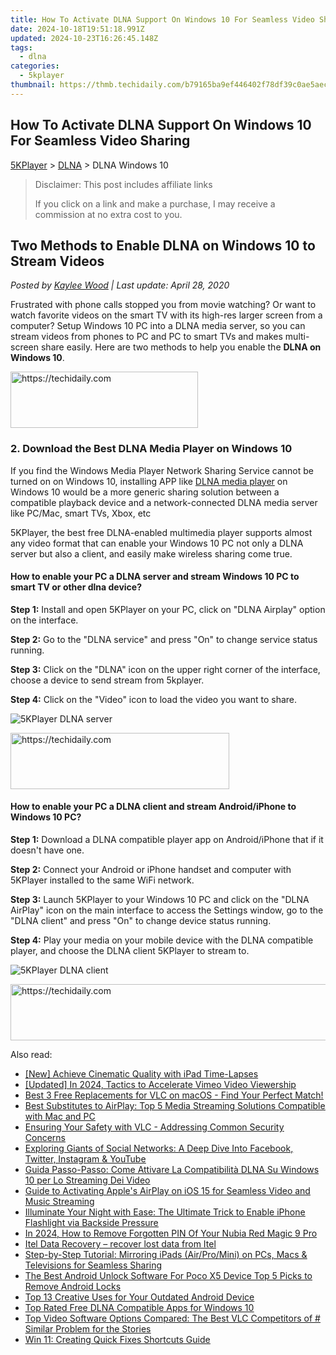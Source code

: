 ```yaml
---
title: How To Activate DLNA Support On Windows 10 For Seamless Video Sharing
date: 2024-10-18T19:51:18.991Z
updated: 2024-10-23T16:26:45.148Z
tags:
  - dlna
categories:
  - 5kplayer
thumbnail: https://thmb.techidaily.com/b79165ba9ef446402f78df39c0ae5aec29c669cdb8669a7402e153be3d685b74.jpg
---
```


## How To Activate DLNA Support On Windows 10 For Seamless Video Sharing

[5KPlayer](https://tools.techidaily.com/5kplayer/products/) \> [DLNA](https://tools.techidaily.com/5kplayer/dlna/) \> DLNA Windows 10

>  Disclaimer: This post includes affiliate links
>
>  If you click on a link and make a purchase, I may receive a commission at no extra cost to you.
>

## Two Methods to Enable DLNA on Windows 10 to Stream Videos

 _Posted by [Kaylee Wood](https://www.quora.com/profile/Amanda-Hu-21) | Last update: April 28, 2020_

Frustrated with phone calls stopped you from movie watching? Or want to watch favorite videos on the smart TV with its high-res larger screen from a computer? Setup Windows 10 PC into a DLNA media server, so you can stream videos from phones to PC and PC to smart TVs and makes multi-screen share easily. Here are two methods to help you enable the **DLNA on Windows 10**.

<!-- affiliate ads begin -->
<a href="https://aligracehair.sjv.io/c/5597632/1997717/19272" target="_top" id="1997717">
  <img src="//a.impactradius-go.com/display-ad/19272-1997717" border="0" alt="https://techidaily.com" width="300" height="90"/>
</a>
<img height="0" width="0" src="https://aligracehair.sjv.io/i/5597632/1997717/19272" style="position:absolute;visibility:hidden;" border="0" />
<!-- affiliate ads end -->

### 2\. Download the Best DLNA Media Player on Windows 10

If you find the Windows Media Player Network Sharing Service cannot be turned on on Windows 10, installing APP like [DLNA media player](https://tools.techidaily.com/5kplayer/dlna/) on Windows 10 would be a more generic sharing solution between a compatible playback device and a network-connected DLNA media server like PC/Mac, smart TVs, Xbox, etc

5KPlayer, the best free DLNA-enabled multimedia player supports almost any video format that can enable your Windows 10 PC not only a DLNA server but also a client, and easily make wireless sharing come true. 

#### **How to enable your PC a DLNA server and stream Windows 10 PC to smart TV or other dlna device?**

**Step 1:** Install and open 5KPlayer on your PC, click on "DLNA Airplay" option on the interface.

**Step 2:** Go to the "DLNA service" and press "On" to change service status running. 

**Step 3:** Click on the "DLNA" icon on the upper right corner of the interface, choose a device to send stream from 5kplayer.

**Step 4:** Click on the "Video" icon to load the video you want to share.

![5KPlayer DLNA server](https://www.5kplayer.com/dlna/img/turn-on-dlna-server.jpg) 

<!-- affiliate ads begin -->
<a href="https://unicoeye.pxf.io/c/5597632/2148771/18498" target="_top" id="2148771">
  <img src="//a.impactradius-go.com/display-ad/18498-2148771" border="0" alt="https://techidaily.com" width="350" height="90"/>
</a>
<img height="0" width="0" src="https://unicoeye.pxf.io/i/5597632/2148771/18498" style="position:absolute;visibility:hidden;" border="0" />
<!-- affiliate ads end -->

#### **How to enable your PC a DLNA client and stream Android/iPhone to Windows 10 PC?**

**Step 1:** Download a DLNA compatible player app on Android/iPhone that if it doesn't have one.

**Step 2:** Connect your Android or iPhone handset and computer with 5KPlayer installed to the same WiFi network.

**Step 3:** Launch 5KPlayer to your Windows 10 PC and click on the "DLNA AirPlay" icon on the main interface to access the Settings window, go to the "DLNA client" and press "On" to change device status running.

**Step 4:** Play your media on your mobile device with the DLNA compatible player, and choose the DLNA client 5KPlayer to stream to.

![5KPlayer DLNA client](https://www.5kplayer.com/dlna/img/turn-on-dlna-client.jpg)

<!-- affiliate ads begin -->
<a href="https://wigfever.sjv.io/c/5597632/2014851/22899" target="_top" id="2014851">
  <img src="//a.impactradius-go.com/display-ad/22899-2014851" border="0" alt="https://techidaily.com" width="728" height="90"/>
</a>
<img height="0" width="0" src="https://wigfever.sjv.io/i/5597632/2014851/22899" style="position:absolute;visibility:hidden;" border="0" />
<!-- affiliate ads end -->

<ins class="adsbygoogle"
     style="display:block"
     data-ad-format="autorelaxed"
     data-ad-client="ca-pub-7571918770474297"
     data-ad-slot="1223367746"></ins>

<ins class="adsbygoogle"
     style="display:block"
     data-ad-client="ca-pub-7571918770474297"
     data-ad-slot="8358498916"
     data-ad-format="auto"
     data-full-width-responsive="true"></ins>

<span class="atpl-alsoreadstyle">Also read:</span>
<div><ul>
<li><a href="https://screen-activity-recording.techidaily.com/new-achieve-cinematic-quality-with-ipad-time-lapses/"><u>[New] Achieve Cinematic Quality with iPad Time-Lapses</u></a></li>
<li><a href="https://vimeo-videos.techidaily.com/updated-in-2024-tactics-to-accelerate-vimeo-video-viewership/"><u>[Updated] In 2024, Tactics to Accelerate Vimeo Video Viewership</u></a></li>
<li><a href="https://media-tips.techidaily.com/best-3-free-replacements-for-vlc-on-macos-find-your-perfect-match/"><u>Best 3 Free Replacements for VLC on macOS - Find Your Perfect Match!</u></a></li>
<li><a href="https://media-tips.techidaily.com/best-substitutes-to-airplay-top-5-media-streaming-solutions-compatible-with-mac-and-pc/"><u>Best Substitutes to AirPlay: Top 5 Media Streaming Solutions Compatible with Mac and PC</u></a></li>
<li><a href="https://media-tips.techidaily.com/ensuring-your-safety-with-vlc-addressing-common-security-concerns/"><u>Ensuring Your Safety with VLC - Addressing Common Security Concerns</u></a></li>
<li><a href="https://win-forum.techidaily.com/exploring-giants-of-social-networks-a-deep-dive-into-facebook-twitter-instagram-and-youtube/"><u>Exploring Giants of Social Networks: A Deep Dive Into Facebook, Twitter, Instagram & YouTube</u></a></li>
<li><a href="https://media-tips.techidaily.com/guida-passo-passo-come-attivare-la-compatibilita-dlna-su-windows-10-per-lo-streaming-dei-video/"><u>Guida Passo-Passo: Come Attivare La Compatibilità DLNA Su Windows 10 per Lo Streaming Dei Video</u></a></li>
<li><a href="https://media-tips.techidaily.com/guide-to-activating-apples-airplay-on-ios-15-for-seamless-video-and-music-streaming/"><u>Guide to Activating Apple's AirPlay on iOS 15 for Seamless Video and Music Streaming</u></a></li>
<li><a href="https://os-tips.techidaily.com/illuminate-your-night-with-ease-the-ultimate-trick-to-enable-iphone-flashlight-via-backside-pressure/"><u>Illuminate Your Night with Ease: The Ultimate Trick to Enable iPhone Flashlight via Backside Pressure</u></a></li>
<li><a href="https://easy-unlock-android.techidaily.com/in-2024-how-to-remove-forgotten-pin-of-your-nubia-red-magic-9-pro-by-drfone-android/"><u>In 2024, How to Remove Forgotten PIN Of Your Nubia Red Magic 9 Pro</u></a></li>
<li><a href="https://review-topics.techidaily.com/itel-data-recovery-recover-lost-data-from-itel-by-fonelab-android-recover-data/"><u>Itel Data Recovery – recover lost data from Itel</u></a></li>
<li><a href="https://media-tips.techidaily.com/step-by-step-tutorial-mirroring-ipads-airpromini-on-pcs-macs-and-televisions-for-seamless-sharing/"><u>Step-by-Step Tutorial: Mirroring iPads (Air/Pro/Mini) on PCs, Macs & Televisions for Seamless Sharing</u></a></li>
<li><a href="https://sim-unlock.techidaily.com/the-best-android-unlock-software-for-poco-x5-device-top-5-picks-to-remove-android-locks-by-drfone-android/"><u>The Best Android Unlock Software For Poco X5 Device Top 5 Picks to Remove Android Locks</u></a></li>
<li><a href="https://some-skills.techidaily.com/top-13-creative-uses-for-your-outdated-android-device/"><u>Top 13 Creative Uses for Your Outdated Android Device</u></a></li>
<li><a href="https://media-tips.techidaily.com/top-rated-free-dlna-compatible-apps-for-windows-10/"><u>Top Rated Free DLNA Compatible Apps for Windows 10</u></a></li>
<li><a href="https://media-tips.techidaily.com/top-video-software-options-compared-the-best-vlc-competitors-of-similar-problem-for-the-stories/"><u>Top Video Software Options Compared: The Best VLC Competitors of # Similar Problem for the Stories</u></a></li>
<li><a href="https://win11-tips.techidaily.com/win-11-creating-quick-fixes-shortcuts-guide/"><u>Win 11: Creating Quick Fixes Shortcuts Guide</u></a></li>
</ul></div>

